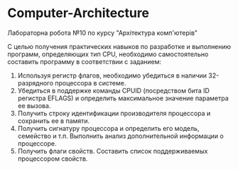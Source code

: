 # Computer-Architecture
Лабораторна робота №10 по курсу "Архітектура комп'ютерів" 

С целью получения практических навыков по разработке и выполнению программ,
определяющих тип CPU, необходимо самостоятельно составить программу в соответствии с заданием:

1.	Используя регистр флагов, необходимо убедиться в наличии 32-разрядного процессора в системе.
2.	Убедиться в поддержке команды CPUID (посредством бита ID регистра EFLAGS) и определить максимальное значение параметра ее вызова.
3.	Получить строку идентификации производителя процессора и сохранить ее в памяти.
4.	Получить сигнатуру процессора и определить его модель, семейство и т.п. Выполнить анализ дополнительной информации о процессоре.
5.	Получить флаги свойств. Составить список поддерживаемых процессором свойств.

